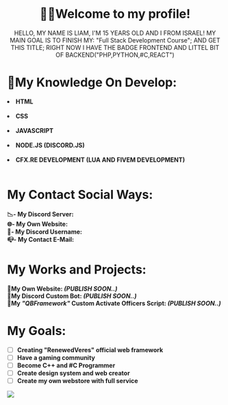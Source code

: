 <h1 align="center"> 👨‍🦰Welcome to my profile!</h1>
    <p align="center">HELLO, MY NAME IS LIAM, I'M 15 YEARS OLD AND I FROM ISRAEL!
    MY MAIN GOAL IS TO FINISH MY: "Full Stack Development Course";
    AND GET THIS TITLE;
    RIGHT NOW I HAVE THE BADGE FRONTEND AND LITTEL BIT OF BACKEND("PHP,PYTHON,#C,REACT")</p>
    
    

# 📑My Knowledge On Develop:
<li><b>HTML</li><br>
 <li><b>CSS</li><br>
 <li><b>JAVASCRIPT</li><br>
 <li><b>NODE.JS (DISCORD.JS)</li><br>
 <li><b>CFX.RE DEVELOPMENT (LUA AND FIVEM DEVELOPMENT)</li><br>

# My Contact Social Ways:
**📉- My Discord Server:**<br>
**🌐- My Own Website:**<br>
**🦉- My Discord Username:**<br>
**📪- My Contact E-Mail:**<br>


# My Works and Projects:
**📂My Own Website:**  _(PUBLISH SOON..)_<br>
**🧰My Discord Custom Bot:**  _(PUBLISH SOON..)_<br>
**🔐My _"QBFramework"_ Custom Activate Officers Script:** _(PUBLISH SOON..)_<br>


# My Goals:

 - [ ] **Creating "RenewedVeres" official web framework**<br>
 - [ ] **Have a gaming community** <br>
 - [ ] **Become C++ and #C Programmer**<br>
 - [ ] **Create design system and web creator**<br>
 - [ ] **Create my own webstore with full service**<br>

<img src="https://github-readme-stats.vercel.app/api?username=liamdev-alt&theme=react&show_icons=true"/>
